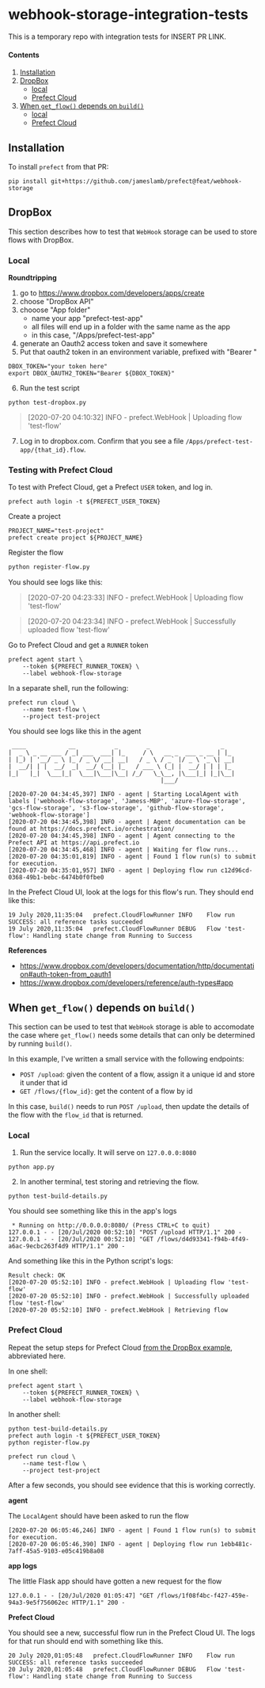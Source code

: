 # webhook-storage-integration-tests

This is a temporary repo with integration tests for INSERT PR LINK.

#### Contents

1. [Installation](#installation)
1. [DropBox](#dropbox)
    * [local](#dropbox-local)
    * [Prefect Cloud](#dropbox-cloud)
1. [When `get_flow()` depends on `build()`](#get-flow)
    * [local](#get-flow-local)
    * [Prefect Cloud](#get-flow-cloud)

## Installation

To install `prefect` from that PR:

```shell
pip install git+https://github.com/jameslamb/prefect@feat/webhook-storage
```

## DropBox

This section describes how to test that `WebHook` storage can be used to store flows with DropBox.

### Local <a name="dropbox-local"></a>

**Roundtripping**

1. go to https://www.dropbox.com/developers/apps/create
2. choose "DropBox API"
3. chooose "App folder"
    - name your app "prefect-test-app"
    - all files will end up in a folder with the same name as the app
    - in this case, "/Apps/prefect-test-app"
4. generate an Oauth2 access token and save it somewhere
5. Put that oauth2 token in an environment variable, prefixed with "Bearer "

```shell
DBOX_TOKEN="your token here"
export DBOX_OAUTH2_TOKEN="Bearer ${DBOX_TOKEN}"
```

6. Run the test script

```shell
python test-dropbox.py
```

> [2020-07-20 04:10:32] INFO - prefect.WebHook | Uploading flow 'test-flow'

7. Log in to dropbox.com. Confirm that you see a file `/Apps/prefect-test-app/{that_id}.flow`.


### Testing with Prefect Cloud <a name="dropbox-cloud"></a>

To test with Prefect Cloud, get a Prefect `USER` token, and log in.

```shell
prefect auth login -t ${PREFECT_USER_TOKEN}
```

Create a project

```shell
PROJECT_NAME="test-project"
prefect create project ${PROJECT_NAME}
```

Register the flow

```python
python register-flow.py
```

You should see logs like this:

> [2020-07-20 04:23:33] INFO - prefect.WebHook | Uploading flow 'test-flow'

>  [2020-07-20 04:23:34] INFO - prefect.WebHook | Successfully uploaded flow 'test-flow'

Go to Prefect Cloud and get a `RUNNER` token

```shell
prefect agent start \
    --token ${PREFECT_RUNNER_TOKEN} \
    --label webhook-flow-storage
```

In a separate shell, run the following:

```shell
prefect run cloud \
    --name test-flow \
    --project test-project
```

You should see logs like this in the agent

```text
 ____            __           _        _                    _
|  _ \ _ __ ___ / _| ___  ___| |_     / \   __ _  ___ _ __ | |_
| |_) | '__/ _ \ |_ / _ \/ __| __|   / _ \ / _` |/ _ \ '_ \| __|
|  __/| | |  __/  _|  __/ (__| |_   / ___ \ (_| |  __/ | | | |_
|_|   |_|  \___|_|  \___|\___|\__| /_/   \_\__, |\___|_| |_|\__|
                                           |___/

[2020-07-20 04:34:45,397] INFO - agent | Starting LocalAgent with labels ['webhook-flow-storage', 'Jamess-MBP', 'azure-flow-storage', 'gcs-flow-storage', 's3-flow-storage', 'github-flow-storage', 'webhook-flow-storage']
[2020-07-20 04:34:45,398] INFO - agent | Agent documentation can be found at https://docs.prefect.io/orchestration/
[2020-07-20 04:34:45,398] INFO - agent | Agent connecting to the Prefect API at https://api.prefect.io
[2020-07-20 04:34:45,468] INFO - agent | Waiting for flow runs...
[2020-07-20 04:35:01,819] INFO - agent | Found 1 flow run(s) to submit for execution.
[2020-07-20 04:35:01,957] INFO - agent | Deploying flow run c12d96cd-0368-49b1-bebc-6474b0f0fbe0
```

In the Prefect Cloud UI, look at the logs for this flow's run. They should end like this:

```text
19 July 2020,11:35:04   prefect.CloudFlowRunner INFO    Flow run SUCCESS: all reference tasks succeeded
19 July 2020,11:35:04   prefect.CloudFlowRunner DEBUG   Flow 'test-flow': Handling state change from Running to Success
```

**References**

* https://www.dropbox.com/developers/documentation/http/documentation#auth-token-from_oauth1
* https://www.dropbox.com/developers/reference/auth-types#app


## When `get_flow()` depends on `build()` <a name="get-flow"></a>

This section can be used to test that `WebHook` storage is able to accomodate the case where `get_flow()` needs some details that can only be determined by running `build()`.

In this example, I've written a small service with the following endpoints:

* `POST /upload`: given the content of a flow, assign it a unique id and store it under that id
* `GET /flows/{flow_id}`: get the content of a flow by id

In this case, `build()` needs to run `POST /upload`, then update the details of the flow with the `flow_id` that is returned.

### Local <a name="get-flow-local"></a>

1. Run the service locally. It will serve on `127.0.0.0:8080`

```shell
python app.py
```

2. In another terminal, test storing and retrieving the flow.

```shell
python test-build-details.py
```

You should see something like this in the app's logs

```text
 * Running on http://0.0.0.0:8080/ (Press CTRL+C to quit)
127.0.0.1 - - [20/Jul/2020 00:52:10] "POST /upload HTTP/1.1" 200 -
127.0.0.1 - - [20/Jul/2020 00:52:10] "GET /flows/d4d93341-f94b-4f49-a6ac-9ecbc263f4d9 HTTP/1.1" 200 -
```

And something like this in the Python script's logs:

```text
Result check: OK
[2020-07-20 05:52:10] INFO - prefect.WebHook | Uploading flow 'test-flow'
[2020-07-20 05:52:10] INFO - prefect.WebHook | Successfully uploaded flow 'test-flow'
[2020-07-20 05:52:10] INFO - prefect.WebHook | Retrieving flow
```

### Prefect Cloud <a name="get-flow-cloud"></a>

Repeat the setup steps for Prefect Cloud [from the DropBox example](#dropbox-cloud), abbreviated here.

In one shell:

```shell
prefect agent start \
    --token ${PREFECT_RUNNER_TOKEN} \
    --label webhook-flow-storage
```

In another shell:

```shell
python test-build-details.py
prefect auth login -t ${PREFECT_USER_TOKEN}
python register-flow.py

prefect run cloud \
    --name test-flow \
    --project test-project
```

After a few seconds, you should see evidence that this is working correctly.

**agent**

The `LocalAgent` should have been asked to run the flow

```text
[2020-07-20 06:05:46,246] INFO - agent | Found 1 flow run(s) to submit for execution.
[2020-07-20 06:05:46,390] INFO - agent | Deploying flow run 1ebb481c-7aff-45a5-9103-e05c419b8a08
```

**app logs**

The little Flask app should have gotten a new request for the flow

```text
127.0.0.1 - - [20/Jul/2020 01:05:47] "GET /flows/1f08f4bc-f427-459e-94a3-9e5f756062ec HTTP/1.1" 200 -
```

**Prefect Cloud**

You should see a new, successful flow run in the Prefect Cloud UI. The logs for that run should end with something like this.

```text
20 July 2020,01:05:48   prefect.CloudFlowRunner INFO    Flow run SUCCESS: all reference tasks succeeded
20 July 2020,01:05:48   prefect.CloudFlowRunner DEBUG   Flow 'test-flow': Handling state change from Running to Success
```
